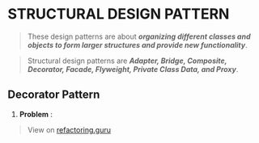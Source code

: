 # STRUCTURAL DESIGN PATTERN 

> These design patterns are about _**organizing different classes and objects to form larger structures and provide new functionality**_.

> Structural design patterns are _**Adapter, Bridge, Composite, Decorator, Facade, Flyweight, Private Class Data, and Proxy**_.


## Decorator Pattern 
1. **Problem** :
> View on [refactoring.guru](https://refactoring.guru/design-patterns/decorator)
<!--stackedit_data:
eyJoaXN0b3J5IjpbLTE1NTM1NTY2MTksMTgzNjUxMjQ2MCwtNz
A2MzQ5NTM4XX0=
-->